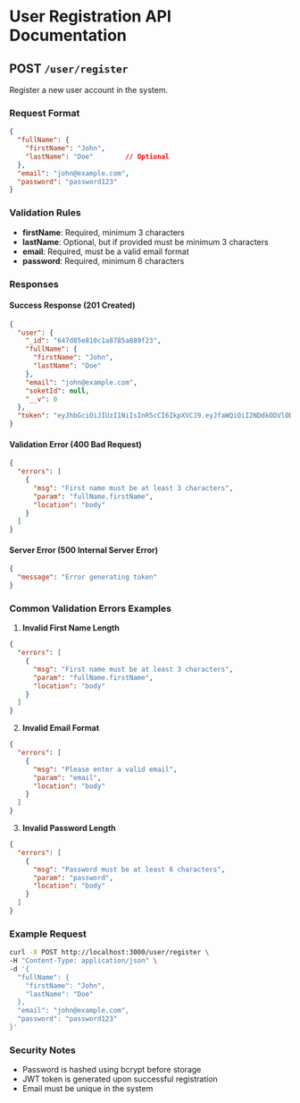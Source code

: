 # User Registration API Documentation

## POST `/user/register`

Register a new user account in the system.

### Request Format

```json
{
  "fullName": {
    "firstName": "John",
    "lastName": "Doe"        // Optional
  },
  "email": "john@example.com",
  "password": "password123"
}
```

### Validation Rules

- **firstName**: Required, minimum 3 characters
- **lastName**: Optional, but if provided must be minimum 3 characters
- **email**: Required, must be a valid email format
- **password**: Required, minimum 6 characters

### Responses

#### Success Response (201 Created)

```json
{
  "user": {
    "_id": "647d85e810c1a8785a889f23",
    "fullName": {
      "firstName": "John",
      "lastName": "Doe"
    },
    "email": "john@example.com",
    "soketId": null,
    "__v": 0
  },
  "token": "eyJhbGciOiJIUzI1NiIsInR5cCI6IkpXVCJ9.eyJfaWQiOiI2NDdkODVlODEwYzFhODc4NWE4ODlmMjMiLCJpYXQiOjE2ODU5NTQ0NzJ9.qwertyuiopasdfghjklzxcvbnm"
}
```

#### Validation Error (400 Bad Request)

```json
{
  "errors": [
    {
      "msg": "First name must be at least 3 characters",
      "param": "fullName.firstName",
      "location": "body"
    }
  ]
}
```

#### Server Error (500 Internal Server Error)

```json
{
  "message": "Error generating token"
}
```

### Common Validation Errors Examples

1. **Invalid First Name Length**
```json
{
  "errors": [
    {
      "msg": "First name must be at least 3 characters",
      "param": "fullName.firstName",
      "location": "body"
    }
  ]
}
```

2. **Invalid Email Format**
```json
{
  "errors": [
    {
      "msg": "Please enter a valid email",
      "param": "email",
      "location": "body"
    }
  ]
}
```

3. **Invalid Password Length**
```json
{
  "errors": [
    {
      "msg": "Password must be at least 6 characters",
      "param": "password",
      "location": "body"
    }
  ]
}
```

### Example Request

```bash
curl -X POST http://localhost:3000/user/register \
-H "Content-Type: application/json" \
-d '{
  "fullName": {
    "firstName": "John",
    "lastName": "Doe"
  },
  "email": "john@example.com",
  "password": "password123"
}'
```

### Security Notes

- Password is hashed using bcrypt before storage
- JWT token is generated upon successful registration
- Email must be unique in the system